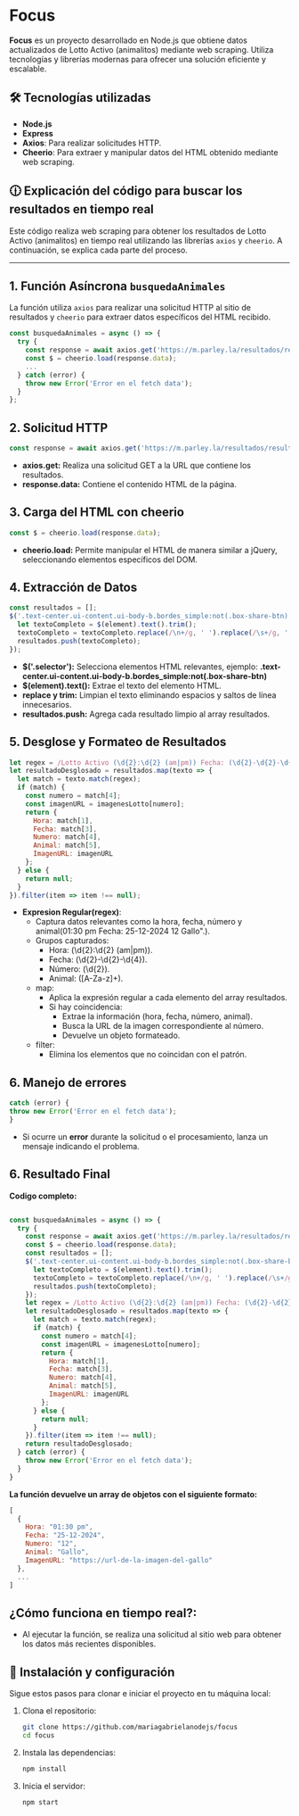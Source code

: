 # Focus  

**Focus** es un proyecto desarrollado en Node.js que obtiene datos actualizados de Lotto Activo (animalitos) mediante web scraping. Utiliza tecnologías y librerías modernas para ofrecer una solución eficiente y escalable.  

## 🛠️ Tecnologías utilizadas  
- **Node.js**  
- **Express**  
- **Axios**: Para realizar solicitudes HTTP.  
- **Cheerio**: Para extraer y manipular datos del HTML obtenido mediante web scraping.  

## 🕧 Explicación del código para buscar los resultados en tiempo real

Este código realiza web scraping para obtener los resultados de Lotto Activo (animalitos) en tiempo real utilizando las librerías `axios` y `cheerio`. A continuación, se explica cada parte del proceso.

---

## 1. **Función Asíncrona `busquedaAnimales`**

La función utiliza `axios` para realizar una solicitud HTTP al sitio de resultados y `cheerio` para extraer datos específicos del HTML recibido.

```javascript
const busquedaAnimales = async () => {
  try {
    const response = await axios.get('https://m.parley.la/resultados/resultados-lotto-activo');
    const $ = cheerio.load(response.data);
    ...
  } catch (error) {
    throw new Error('Error en el fetch data');
  }
};
```
## 2. **Solicitud HTTP**
```javascript
const response = await axios.get('https://m.parley.la/resultados/resultados-lotto-activo');
```
- **axios.get:** Realiza una solicitud GET a la URL que contiene los resultados.
- **response.data:** Contiene el contenido HTML de la página.

## 3. **Carga del HTML con cheerio**
```javascript
const $ = cheerio.load(response.data);
```
- **cheerio.load:** Permite manipular el HTML de manera similar a jQuery, seleccionando elementos específicos del DOM.

## 4. **Extracción de Datos**
```javascript
const resultados = [];
$('.text-center.ui-content.ui-body-b.bordes_simple:not(.box-share-btn)').each((index, element) => {
  let textoCompleto = $(element).text().trim();
  textoCompleto = textoCompleto.replace(/\n+/g, ' ').replace(/\s+/g, ' ').trim();
  resultados.push(textoCompleto);
});
```
- **$('.selector'):** Selecciona elementos HTML relevantes, ejemplo: **.text-center.ui-content.ui-body-b.bordes_simple:not(.box-share-btn)**
- **$(element).text():** Extrae el texto del elemento HTML.
- **replace y trim:** Limpian el texto eliminando espacios y saltos de línea innecesarios.
- **resultados.push:** Agrega cada resultado limpio al array resultados.

## 5. **Desglose y Formateo de Resultados**

```javascript
let regex = /Lotto Activo (\d{2}:\d{2} (am|pm)) Fecha: (\d{2}-\d{2}-\d{4}) (\d{2}) ([A-Za-z]+)/;
let resultadoDesglosado = resultados.map(texto => {
  let match = texto.match(regex);
  if (match) {
    const numero = match[4];
    const imagenURL = imagenesLotto[numero];
    return {
      Hora: match[1],
      Fecha: match[3],
      Numero: match[4],
      Animal: match[5],
      ImagenURL: imagenURL
    };
  } else {
    return null;
  }
}).filter(item => item !== null);
```
- **Expresion Regular(regex)**:
    - Captura datos relevantes como la hora, fecha, número y animal(01:30 pm Fecha: 25-12-2024 12 Gallo".).
    - Grupos capturados:
        - Hora: (\d{2}:\d{2} (am|pm)).
        - Fecha: (\d{2}-\d{2}-\d{4}).
        - Número: (\d{2}).
        - Animal: ([A-Za-z]+).
    - map:
        - Aplica la expresión regular a cada elemento del array resultados.
        - Si hay coincidencia:
            - Extrae la información (hora, fecha, número, animal).
            - Busca la URL de la imagen correspondiente al número.
            - Devuelve un objeto formateado.
    - filter:
        - Elimina los elementos que no coincidan con el patrón.

## 6. **Manejo de errores**

```javascript
catch (error) {
throw new Error('Error en el fetch data');
}
```
- Si ocurre un **error** durante la solicitud o el procesamiento, lanza un mensaje indicando el problema.

## 6. **Resultado Final**

**Codigo completo:**

```javascript

const busquedaAnimales = async () => {
  try {
    const response = await axios.get('https://m.parley.la/resultados/resultados-lotto-activo');
    const $ = cheerio.load(response.data);
    const resultados = [];
    $('.text-center.ui-content.ui-body-b.bordes_simple:not(.box-share-btn)').each((index, element) => {
      let textoCompleto = $(element).text().trim();
      textoCompleto = textoCompleto.replace(/\n+/g, ' ').replace(/\s+/g, ' ').trim();
      resultados.push(textoCompleto);
    });
    let regex = /Lotto Activo (\d{2}:\d{2} (am|pm)) Fecha: (\d{2}-\d{2}-\d{4}) (\d{2}) ([A-Za-z]+)/;
    let resultadoDesglosado = resultados.map(texto => {
      let match = texto.match(regex);
      if (match) {
        const numero = match[4];
        const imagenURL = imagenesLotto[numero];
        return {
          Hora: match[1],
          Fecha: match[3],
          Numero: match[4],
          Animal: match[5],
          ImagenURL: imagenURL
        };
      } else {
        return null;
      }
    }).filter(item => item !== null);  
    return resultadoDesglosado;
  } catch (error) {
    throw new Error('Error en el fetch data');
  }
}

```

**La función devuelve un array de objetos con el siguiente formato:**
```javascript
[
  {
    Hora: "01:30 pm",
    Fecha: "25-12-2024",
    Numero: "12",
    Animal: "Gallo",
    ImagenURL: "https://url-de-la-imagen-del-gallo"
  },
  ...
]
```
## **¿Cómo funciona en tiempo real?:**
- Al ejecutar la función, se realiza una solicitud al sitio web para obtener los datos más recientes disponibles.

## 🚀 Instalación y configuración  

Sigue estos pasos para clonar e iniciar el proyecto en tu máquina local:  

1. Clona el repositorio:  
   ```bash
   git clone https://github.com/mariagabrielanodejs/focus
   cd focus
   ```

2. Instala las dependencias:
    ```bash
   npm install
   ```
2. Inicia el servidor:
    ```bash
   npm start
   ```

